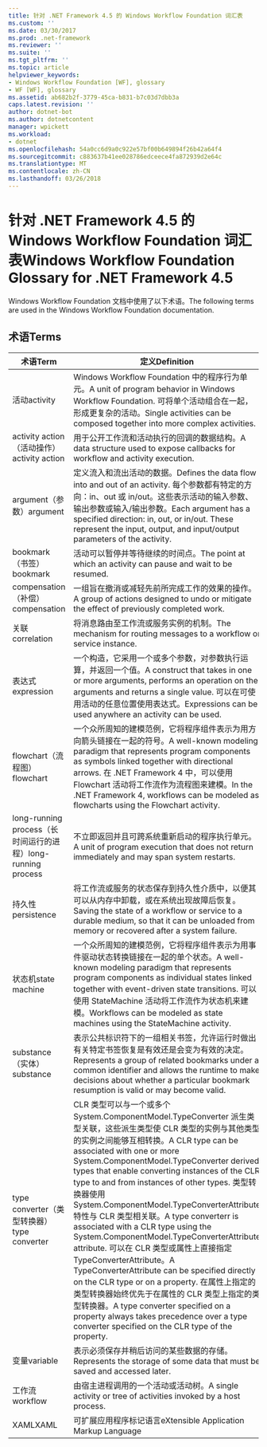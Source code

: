 ```yaml
---
title: 针对 .NET Framework 4.5 的 Windows Workflow Foundation 词汇表
ms.custom: ''
ms.date: 03/30/2017
ms.prod: .net-framework
ms.reviewer: ''
ms.suite: ''
ms.tgt_pltfrm: ''
ms.topic: article
helpviewer_keywords:
- Windows Workflow Foundation [WF], glossary
- WF [WF], glossary
ms.assetid: ab682b2f-3779-45ca-b831-b7c03d7dbb3a
caps.latest.revision: ''
author: dotnet-bot
ms.author: dotnetcontent
manager: wpickett
ms.workload:
- dotnet
ms.openlocfilehash: 54a0cc6d9a0c922e57bf00b649894f26b42a64f4
ms.sourcegitcommit: c883637b41ee028786edceece4fa872939d2e64c
ms.translationtype: MT
ms.contentlocale: zh-CN
ms.lasthandoff: 03/26/2018
---
```

# <a name="windows-workflow-foundation-glossary-for-net-framework-45"></a><span data-ttu-id="2841a-102">针对 .NET Framework 4.5 的 Windows Workflow Foundation 词汇表</span><span class="sxs-lookup"><span data-stu-id="2841a-102">Windows Workflow Foundation Glossary for .NET Framework 4.5</span></span>
<span data-ttu-id="2841a-103">Windows Workflow Foundation 文档中使用了以下术语。</span><span class="sxs-lookup"><span data-stu-id="2841a-103">The following terms are used in the Windows Workflow Foundation documentation.</span></span>  
  
## <a name="terms"></a><span data-ttu-id="2841a-104">术语</span><span class="sxs-lookup"><span data-stu-id="2841a-104">Terms</span></span>  
  
|<span data-ttu-id="2841a-105">术语</span><span class="sxs-lookup"><span data-stu-id="2841a-105">Term</span></span>|<span data-ttu-id="2841a-106">定义</span><span class="sxs-lookup"><span data-stu-id="2841a-106">Definition</span></span>|  
|----------|----------------|  
|<span data-ttu-id="2841a-107">活动</span><span class="sxs-lookup"><span data-stu-id="2841a-107">activity</span></span>|<span data-ttu-id="2841a-108">Windows Workflow Foundation 中的程序行为单元。</span><span class="sxs-lookup"><span data-stu-id="2841a-108">A unit of program behavior in Windows Workflow Foundation.</span></span> <span data-ttu-id="2841a-109">可将单个活动组合在一起，形成更复杂的活动。</span><span class="sxs-lookup"><span data-stu-id="2841a-109">Single activities can be composed together into more complex activities.</span></span>|  
|<span data-ttu-id="2841a-110">activity action（活动操作）</span><span class="sxs-lookup"><span data-stu-id="2841a-110">activity action</span></span>|<span data-ttu-id="2841a-111">用于公开工作流和活动执行的回调的数据结构。</span><span class="sxs-lookup"><span data-stu-id="2841a-111">A data structure used to expose callbacks for workflow and activity execution.</span></span>|  
|<span data-ttu-id="2841a-112">argument（参数）</span><span class="sxs-lookup"><span data-stu-id="2841a-112">argument</span></span>|<span data-ttu-id="2841a-113">定义流入和流出活动的数据。</span><span class="sxs-lookup"><span data-stu-id="2841a-113">Defines the data flow into and out of an activity.</span></span> <span data-ttu-id="2841a-114">每个参数都有特定的方向：in、out 或 in/out。这些表示活动的输入参数、输出参数或输入/输出参数。</span><span class="sxs-lookup"><span data-stu-id="2841a-114">Each argument has a specified direction: in, out, or in/out. These represent the input, output, and input/output parameters of the activity.</span></span>|  
|<span data-ttu-id="2841a-115">bookmark（书签）</span><span class="sxs-lookup"><span data-stu-id="2841a-115">bookmark</span></span>|<span data-ttu-id="2841a-116">活动可以暂停并等待继续的时间点。</span><span class="sxs-lookup"><span data-stu-id="2841a-116">The point at which an activity can pause and wait to be resumed.</span></span>|  
|<span data-ttu-id="2841a-117">compensation（补偿）</span><span class="sxs-lookup"><span data-stu-id="2841a-117">compensation</span></span>|<span data-ttu-id="2841a-118">一组旨在撤消或减轻先前所完成工作的效果的操作。</span><span class="sxs-lookup"><span data-stu-id="2841a-118">A group of actions designed to undo or mitigate the effect of previously completed work.</span></span>|  
|<span data-ttu-id="2841a-119">关联</span><span class="sxs-lookup"><span data-stu-id="2841a-119">correlation</span></span>|<span data-ttu-id="2841a-120">将消息路由至工作流或服务实例的机制。</span><span class="sxs-lookup"><span data-stu-id="2841a-120">The mechanism for routing messages to a workflow or service instance.</span></span>|  
|<span data-ttu-id="2841a-121">表达式</span><span class="sxs-lookup"><span data-stu-id="2841a-121">expression</span></span>|<span data-ttu-id="2841a-122">一个构造，它采用一个或多个参数，对参数执行运算，并返回一个值。</span><span class="sxs-lookup"><span data-stu-id="2841a-122">A construct that takes in one or more arguments, performs an operation on the arguments and returns a single value.</span></span> <span data-ttu-id="2841a-123">可以在可使用活动的任意位置使用表达式。</span><span class="sxs-lookup"><span data-stu-id="2841a-123">Expressions can be used anywhere an activity can be used.</span></span>|  
|<span data-ttu-id="2841a-124">flowchart（流程图）</span><span class="sxs-lookup"><span data-stu-id="2841a-124">flowchart</span></span>|<span data-ttu-id="2841a-125">一个众所周知的建模范例，它将程序组件表示为用方向箭头链接在一起的符号。</span><span class="sxs-lookup"><span data-stu-id="2841a-125">A well-known modeling paradigm that represents program components as symbols linked together with directional arrows.</span></span>  <span data-ttu-id="2841a-126">在 .NET Framework 4 中，可以使用 Flowchart 活动将工作流作为流程图来建模。</span><span class="sxs-lookup"><span data-stu-id="2841a-126">In the .NET Framework 4, workflows can be modeled as flowcharts using the Flowchart activity.</span></span>|  
|<span data-ttu-id="2841a-127">long-running process（长时间运行的进程）</span><span class="sxs-lookup"><span data-stu-id="2841a-127">long-running process</span></span>|<span data-ttu-id="2841a-128">不立即返回并且可跨系统重新启动的程序执行单元。</span><span class="sxs-lookup"><span data-stu-id="2841a-128">A unit of program execution that does not return immediately and may span system restarts.</span></span>|  
|<span data-ttu-id="2841a-129">持久性</span><span class="sxs-lookup"><span data-stu-id="2841a-129">persistence</span></span>|<span data-ttu-id="2841a-130">将工作流或服务的状态保存到持久性介质中，以便其可以从内存中卸载，或在系统出现故障后恢复。</span><span class="sxs-lookup"><span data-stu-id="2841a-130">Saving the state of a workflow or service to a durable medium, so that it can be unloaded from memory or recovered after a system failure.</span></span>|  
|<span data-ttu-id="2841a-131">状态机</span><span class="sxs-lookup"><span data-stu-id="2841a-131">state machine</span></span>|<span data-ttu-id="2841a-132">一个众所周知的建模范例，它将程序组件表示为用事件驱动状态转换链接在一起的单个状态。</span><span class="sxs-lookup"><span data-stu-id="2841a-132">A well-known modeling paradigm that represents program components as individual states linked together with event-driven state transitions.</span></span>  <span data-ttu-id="2841a-133">可以使用 StateMachine 活动将工作流作为状态机来建模。</span><span class="sxs-lookup"><span data-stu-id="2841a-133">Workflows can be modeled as state machines using the StateMachine activity.</span></span>|  
|<span data-ttu-id="2841a-134">substance（实体）</span><span class="sxs-lookup"><span data-stu-id="2841a-134">substance</span></span>|<span data-ttu-id="2841a-135">表示公共标识符下的一组相关书签，允许运行时做出有关特定书签恢复是有效还是会变为有效的决定。</span><span class="sxs-lookup"><span data-stu-id="2841a-135">Represents a group of related bookmarks under a common identifier and allows the runtime to make decisions about whether a particular bookmark resumption is valid or may become valid.</span></span>|  
|<span data-ttu-id="2841a-136">type converter（类型转换器）</span><span class="sxs-lookup"><span data-stu-id="2841a-136">type converter</span></span>|<span data-ttu-id="2841a-137">CLR 类型可以与一个或多个 System.ComponentModel.TypeConverter 派生类型关联，这些派生类型使 CLR 类型的实例与其他类型的实例之间能够互相转换。</span><span class="sxs-lookup"><span data-stu-id="2841a-137">A CLR type can be associated with one or more System.ComponentModel.TypeConverter derived types that enable converting instances of the CLR type to and from instances of other types.</span></span> <span data-ttu-id="2841a-138">类型转换器使用 System.ComponentModel.TypeConverterAttribute 特性与 CLR 类型相关联。</span><span class="sxs-lookup"><span data-stu-id="2841a-138">A type converterr is associated with a CLR type using the System.ComponentModel.TypeConverterAttribute attribute.</span></span>  <span data-ttu-id="2841a-139">可以在 CLR 类型或属性上直接指定 TypeConverterAttribute。</span><span class="sxs-lookup"><span data-stu-id="2841a-139">A TypeConverterAttribute can be specified directly on the CLR type or on a property.</span></span> <span data-ttu-id="2841a-140">在属性上指定的类型转换器始终优先于在属性的 CLR 类型上指定的类型转换器。</span><span class="sxs-lookup"><span data-stu-id="2841a-140">A type converter specified on a property always takes precedence over a type converter specified on the CLR type of the property.</span></span>|  
|<span data-ttu-id="2841a-141">变量</span><span class="sxs-lookup"><span data-stu-id="2841a-141">variable</span></span>|<span data-ttu-id="2841a-142">表示必须保存并稍后访问的某些数据的存储。</span><span class="sxs-lookup"><span data-stu-id="2841a-142">Represents the storage of some data that must be saved and accessed later.</span></span>|  
|<span data-ttu-id="2841a-143">工作流</span><span class="sxs-lookup"><span data-stu-id="2841a-143">workflow</span></span>|<span data-ttu-id="2841a-144">由宿主进程调用的一个活动或活动树。</span><span class="sxs-lookup"><span data-stu-id="2841a-144">A single activity or tree of activities invoked by a host process.</span></span>|  
|<span data-ttu-id="2841a-145">XAML</span><span class="sxs-lookup"><span data-stu-id="2841a-145">XAML</span></span>|<span data-ttu-id="2841a-146">可扩展应用程序标记语言</span><span class="sxs-lookup"><span data-stu-id="2841a-146">eXtensible Application Markup Language</span></span>|
